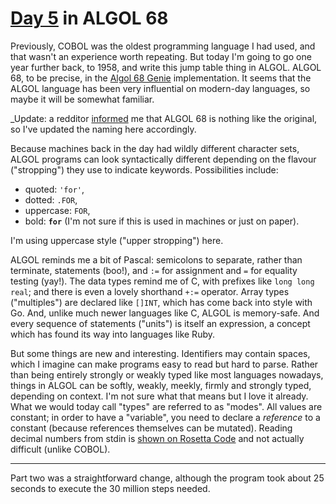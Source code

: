 # [Day 5](http://adventofcode.com/2017/day/5) in ALGOL 68

Previously, COBOL was the oldest programming language I had used, and that
wasn't an experience worth repeating. But today I'm going to go one year
further back, to 1958, and write this jump table thing in ALGOL. ALGOL 68, to be
precise, in the [Algol 68 Genie](https://jmvdveer.home.xs4all.nl/algol.html)
implementation. It seems that the ALGOL language has been very influential on
modern-day languages, so maybe it will be somewhat familiar.

_Update: a redditor
[informed](https://www.reddit.com/r/adventofcode/comments/7hngbn/2017_day_5_solutions/dr2x3vo/)
me that ALGOL 68 is nothing like the original, so I've updated the naming here
accordingly.

Because machines back in the day had wildly different character sets, ALGOL
programs can look syntactically different depending on the flavour
("stropping") they use to indicate keywords. Possibilities include:

* quoted: `'for'`,
* dotted: `.FOR`,
* uppercase: `FOR`,
* bold: **`for`** (I'm not sure if this is used in machines or just on paper).

I'm using uppercase style ("upper stropping") here.

ALGOL reminds me a bit of Pascal: semicolons to separate, rather than
terminate, statements (boo!), and  `:=` for assignment and `=` for equality
testing (yay!). The data types remind me of C, with prefixes like `long long
real`; and there is even a lovely shorthand `+:=` operator. Array types
("multiples") are declared like `[]INT`, which has come back into style with
Go. And, unlike much newer languages like C, ALGOL is memory-safe. And every
sequence of statements ("units") is itself an expression, a concept which has
found its way into languages like Ruby.

But some things are new and interesting. Identifiers may contain spaces, which
I imagine can make programs easy to read but hard to parse. Rather than being
entirely strongly or weakly typed like most languages nowadays, things in ALGOL
can be softly, weakly, meekly, firmly and strongly typed, depending on context.
I'm not sure what that means but I love it already. What we would today call
"types" are referred to as "modes". All values are constant; in order to have a
"variable", you need to declare a _reference_ to a constant (because references
themselves can be mutated).
Reading decimal numbers from stdin is
[shown on Rosetta Code](https://rosettacode.org/wiki/Input/Output_for_Pairs_of_Numbers#ALGOL_68)
and not actually difficult (unlike COBOL).

---

Part two was a straightforward change, although the program took about 25
seconds to execute the 30 million steps needed.
